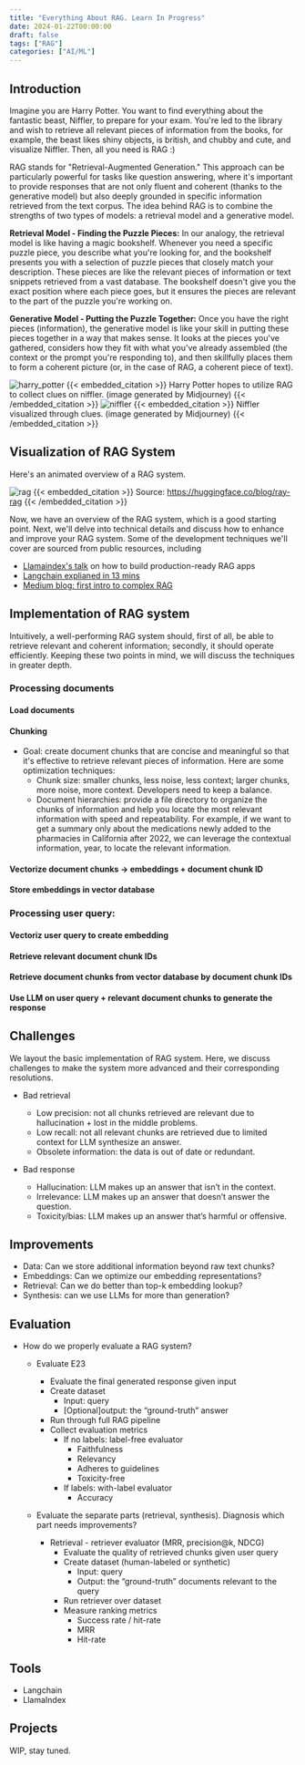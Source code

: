 ```yaml
---
title: "Everything About RAG. Learn In Progress"
date: 2024-01-22T00:00:00
draft: false
tags: ["RAG"]
categories: ["AI/ML"]
---
```


## Introduction
Imagine you are Harry Potter. You want to find everything about the fantastic beast, Niffler, to prepare for your exam. You're led to the library and wish to retrieve all relevant pieces of information from the books, for example, the beast likes shiny objects, is british, and chubby and cute, and visualize Niffler. Then, all you need is RAG :)

RAG stands for "Retrieval-Augmented Generation." This approach can be particularly powerful for tasks like question answering, where it's important to provide responses that are not only fluent and coherent (thanks to the generative model) but also deeply grounded in specific information retrieved from the text corpus. The idea behind RAG is to combine the strengths of two types of models: a retrieval model and a generative model.

**Retrieval Model - Finding the Puzzle Pieces:** In our analogy, the retrieval model is like having a magic bookshelf. Whenever you need a specific puzzle piece, you describe what you're looking for, and the bookshelf presents you with a selection of puzzle pieces that closely match your description. These pieces are like the relevant pieces of information or text snippets retrieved from a vast database. The bookshelf doesn't give you the exact position where each piece goes, but it ensures the pieces are relevant to the part of the puzzle you're working on.

**Generative Model - Putting the Puzzle Together:** Once you have the right pieces (information), the generative model is like your skill in putting these pieces together in a way that makes sense. It looks at the pieces you've gathered, considers how they fit with what you've already assembled (the context or the prompt you're responding to), and then skillfully places them to form a coherent picture (or, in the case of RAG, a coherent piece of text).



![harry_potter](images/harry_potter_w_clues.png#center)
{{< embedded_citation >}}
Harry Potter hopes to utilize RAG to collect clues on niffler. (image generated by Midjourney)
{{< /embedded_citation >}}
![niffler](images/niffler.png#center)
{{< embedded_citation >}}
Niffler visualized through clues. (image generated by Midjourney)
{{< /embedded_citation >}}


## Visualization of RAG System
Here's an animated overview of a RAG system.

![rag](images/rag_gif.gif#center)
{{< embedded_citation >}} Source: https://huggingface.co/blog/ray-rag {{< /embedded_citation >}}

Now, we have an overview of the RAG system, which is a good starting point. Next, we'll delve into technical details and discuss how to enhance and improve your RAG system. Some of the development techniques we'll cover are sourced from public resources, including
- [Llamaindex's talk](https://www.youtube.com/watch?v=TRjq7t2Ms5I) on how to build production-ready RAG apps
- [Langchain explianed in 13 mins](https://www.youtube.com/watch?v=aywZrzNaKjs)
- [Medium blog: first intro to complex RAG](https://medium.com/enterprise-rag/a-first-intro-to-complex-rag-retrieval-augmented-generation-a8624d70090f)


## Implementation of RAG system
Intuitively, a well-performing RAG system should, first of all, be able to retrieve relevant and coherent information; secondly, it should operate efficiently. Keeping these two points in mind, we will discuss the techniques in greater depth.

### Processing documents
  #### Load documents
  #### Chunking
  - Goal: create document chunks that are concise and meaningful so that it's effective to retrieve relevant pieces of information. Here are some optimization techniques:
    - Chunk size: smaller chunks, less noise, less context; larger chunks, more noise, more context. Developers need to keep a balance.
    - Document hierarchies: provide a file directory to organize the chunks of information and help you locate the most relevant information with speed and repeatability. For example, if we want to get a summary only about the medications newly added to the pharmacies in California after 2022, we can leverage the contextual information, year, to locate the relevant information.
  #### Vectorize document chunks -> embeddings + document chunk ID
  #### Store embeddings in vector database
### Processing user query: 
  #### Vectoriz user query to create embedding
  #### Retrieve relevant document chunk IDs
  #### Retrieve document chunks from vector database by document chunk IDs
  #### Use LLM on user query + relevant document chunks to generate the response

## Challenges
We layout the basic implementation of RAG system. Here, we discuss challenges to make the system more advanced and their corresponding resolutions.
- Bad retrieval
  - Low precision: not all chunks retrieved are relevant due to hallucination + lost in the middle problems.
  - Low recall: not all relevant chunks are retrieved due to limited context for LLM synthesize an answer.
  - Obsolete information: the data is out of date or redundant.

- Bad response
  - Hallucination: LLM makes up an answer that isn’t in the context.
  - Irrelevance: LLM makes up an answer that doesn’t answer the question.
  - Toxicity/bias: LLM makes up an answer that’s harmful or offensive.


## Improvements
- Data: Can we store additional information beyond raw text chunks?
- Embeddings: Can we optimize our embedding representations?
- Retrieval: Can we do better than top-k embedding lookup?
- Synthesis: can we use LLMs for more than generation?

## Evaluation
- How do we properly evaluate a RAG system?
  - Evaluate E23
    - Evaluate the final generated response given input
    - Create dataset 
      - Input: query
      - [Optional]output: the “ground-truth” answer
    - Run through full RAG pipeline
    - Collect evaluation metrics
      - If no labels: label-free evaluator
        - Faithfulness
        - Relevancy
        - Adheres to guidelines
        - Toxicity-free
      - If labels: with-label evaluator
        - Accuracy

  - Evaluate the separate parts (retrieval, synthesis). Diagnosis which part needs improvements? 
    - Retrieval - retriever evaluator (MRR, precision@k, NDCG)
      - Evaluate the quality of retrieved chunks given user query
      - Create dataset (human-labeled or synthetic)
        - Input: query
        - Output: the “ground-truth” documents relevant to the query
      - Run retriever over dataset
      - Measure ranking metrics
        - Success rate / hit-rate
        - MRR
        - Hit-rate

## Tools
- Langchain
- LlamaIndex

## Projects
WIP, stay tuned.

